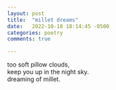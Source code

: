 ```yaml
---
layout: post
title:  "millet dreams"
date:   2022-10-18 18:14:45 -0500
categories: poetry
comments: true

---
```


too soft pillow clouds,  
keep you up in the night sky.  
dreaming of millet.  